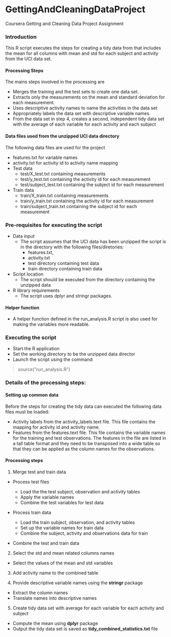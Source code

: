 GettingAndCleaningDataProject
=============================

Coursera Getting and Cleaning Data Project Assignment

### Introduction  
This R script executes the steps for creating a tidy data from that includes the mean for all columns with mean and std for each subject and activity from the UCI data set. 

#### Processing Steps
The mains steps involved in the processing are  
* Merges the training and the test sets to create one data set.
* Extracts only the measurements on the mean and standard deviation for each measurement.
* Uses descriptive activity names to name the activities in the data set
* Appropriately labels the data set with descriptive variable names. 
* From the data set in step 4, creates a second, independent tidy data set with the average of each variable for each activity and each subject

#### Data files used from the unzipped UCI data directory
The following data files are used for the project
* features.txt for variable names
* activity.txt for activity id to activity name mapping
* Test data 
	* test/X_test.txt containing measurements
	* test/y_test.txt containing the activity id for each measurement
	* test/subject_test.txt containing the subject id for each measurement
* Train data
	* train/X_train.txt containing measurements
	* train/y_train.txt containing the activity id for each measurement
	* train/subject_train.txt containing the subject id for each measurement
    
### Pre-requisites for executing the script  
* Data input
	* The script assumes that the UCI data has been unzipped
the script is in the directory with the following files/diretories:
		* features.txt, 
		* activity.txt
		* test directory containing test data
		* train directory containing train data
* Script location
	* The script should be executed from the directory containing the unzipped data 
* R library requirements
	* The script uses dplyr and stringr packages.

#### Helper function 
* A helper function defined in the run_analysis.R script is also used for making the variables more readable.
    
### Executing the script
* Start the R application
* Set the working directory to be the unzipped data director
* Launch the script using the command 
> source("run_analysis.R")   
    
### Details of the processing steps:

#### Setting up common data
Before the steps for creating the tidy data can executed the following data files must be loaded:
* Activity labels from the activity_labels.text file. This file contains the mapping for activity id and activity name.
* Features from the features.text file.  This file contains the variable names for the training and test observations.  The features in the file are listed in a tall table format and they need to be transposed into a wide table so that they can be applied as the column names for the observations.

#### Processing steps
1. Merge test and train data
* Process test files
	* Load the the test subject, observation and activity tables
	* Apply the variable names 
	* Combine the test variables for test data

* Process train data
	* Load the train subject, observation, and activity tables
	* Set up the variable names for train data
	* Combine the subject, activity and observations data for train

* Combine the test and train data

2. Select the std and mean related columns names
* Select the values of the mean and std variables

3. Add activity name to the combined table

4. Provide descriptive variable names using the **stringr** package
* Extract the column names
* Translate names into descriptive names

5. Create tidy data set with average for each variable for each activity and subject
* Compute the mean using **dplyr** package 
* Output the tidy data set is saved as **tidy_combined_statistics.txt** file
